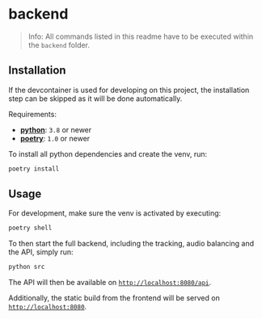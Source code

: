 # backend

> Info: All commands listed in this readme have to be executed within the `backend` folder.

## Installation

If the devcontainer is used for developing on this project, the installation step can be skipped as it will be done automatically.

Requirements:
- [**python**](https://www.python.org/): `3.8` or newer
- [**poetry**](https://python-poetry.org/): `1.0` or newer

To install all python dependencies and create the venv, run:
```bash
poetry install
```

## Usage

For development, make sure the venv is activated by executing:
```bash
poetry shell
```

To then start the full backend, including the tracking, audio balancing and the API, simply run:
```bash
python src
```

The API will then be available on [`http://localhost:8080/api`](http://localhost:8080/api).

Additionally, the static build from the frontend will be served on [`http://localhost:8080`](http://localhost:8080).
